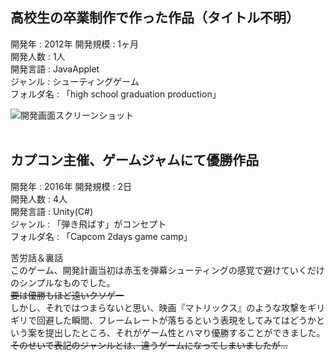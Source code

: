 ## 高校生の卒業制作で作った作品（タイトル不明）
開発年   : 2012年
開発規模 : 1ヶ月<br>
開発人数 : 1人<br>
開発言語 : JavaApplet<br>
ジャンル  : シューティングゲーム<br>
フォルダ名 : 「high school graduation production」<br>

![開発画面スクリーンショット](https://i.imgur.com/0SsrZ72.png)<br>
<br>

## カプコン主催、ゲームジャムにて優勝作品
開発年   : 2016年
開発規模 : 2日<br>
開発人数 : 4人<br>
開発言語 : Unity(C#)<br>
ジャンル  : 「弾き飛ばす」がコンセプト<br>
フォルダ名 : 「Capcom 2days game camp」<br>


苦労話＆裏話<br>
このゲーム、開発計画当初は赤玉を弾幕シューティングの感覚で避けていくだけのシンプルなものでした。<br>
~~要は優勝もほど遠いクソゲー~~<br>
しかし、それではつまらないと思い、映画『マトリックス』のような攻撃をギリギリで回避した瞬間、フレームレートが落ちるという表現をしてみてはどうかという案を提出したところ、それがゲーム性とハマり優勝することができました。<br>
~~そのせいで表記のジャンルとは、違うゲームになってしまいましたが...~~<br>
